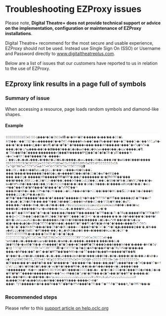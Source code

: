 # Troubleshooting EZProxy issues

Please note, **Digital Theatre+ does not provide technical support or advice on the implementation, configuration or maintenance of EZProxy installations**.

Digital Theatre+ recommend for the most secure and usable experience, EZProxy should not be used.  Instead use Single Sign On (SSO) or Username and Password directly to www.digitaltheatreplus.com.

Below are a list of issues that our customers have reported to us in relation to the use of EZProxy.

## EZproxy link results in a page full of symbols
### Summary of issue
When accessing a resource, page loads random symbols and diamond-like shapes.
#### Example
![Image of random symbols and characters generated by EZProxy](/_media/EZProxy.png)
### Recommended steps
Please refer to this [support article on help.oclc.org](https://help.oclc.org/Library_Management/EZproxy/Troubleshooting/EZproxy_link_results_in_a_page_full_of_symbols)
